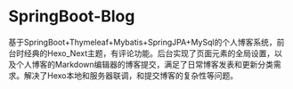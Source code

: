 # SpringBoot-Blog
基于SpringBoot+Thymeleaf+Mybatis+SpringJPA+MySql的个人博客系统，前台时经典的Hexo_Next主题，有评论功能。后台实现了页面元素的全局设置，以及个人博客的Markdown编辑器的博客提交，满足了日常博客发表和更新分类需求。解决了Hexo本地和服务器联调，和提交博客的复杂性等问题。
